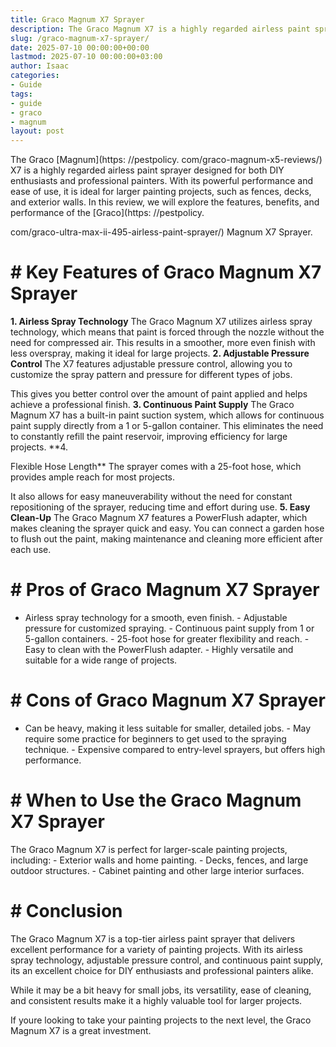 ```yaml
---
title: Graco Magnum X7 Sprayer
description: The Graco Magnum X7 is a highly regarded airless paint sprayer designed for both DIY enthusiasts and professional painters.
slug: /graco-magnum-x7-sprayer/
date: 2025-07-10 00:00:00+00:00
lastmod: 2025-07-10 00:00:00+03:00
author: Isaac
categories:
- Guide
tags:
- guide
- graco
- magnum
layout: post
---
```


The Graco [Magnum](https: //pestpolicy. com/graco-magnum-x5-reviews/) X7 is a highly regarded airless paint sprayer designed for both DIY enthusiasts and professional painters. With its powerful performance and ease of use, it is ideal for larger painting projects, such as fences, decks, and exterior walls. In this review, we will explore the features, benefits, and performance of the [Graco](https: //pestpolicy.

com/graco-ultra-max-ii-495-airless-paint-sprayer/) Magnum X7 Sprayer.

# # Key Features of Graco Magnum X7 Sprayer

**1. Airless Spray Technology** The Graco Magnum X7 utilizes airless spray technology, which means that paint is forced through the nozzle without the need for compressed air. This results in a smoother, more even finish with less overspray, making it ideal for large projects. **2. Adjustable Pressure Control** The X7 features adjustable pressure control, allowing you to customize the spray pattern and pressure for different types of jobs.

This gives you better control over the amount of paint applied and helps achieve a professional finish. **3. Continuous Paint Supply** The Graco Magnum X7 has a built-in paint suction system, which allows for continuous paint supply directly from a 1 or 5-gallon container. This eliminates the need to constantly refill the paint reservoir, improving efficiency for large projects. **4.

Flexible Hose Length** The sprayer comes with a 25-foot hose, which provides ample reach for most projects.

It also allows for easy maneuverability without the need for constant repositioning of the sprayer, reducing time and effort during use. **5. Easy Clean-Up** The Graco Magnum X7 features a PowerFlush adapter, which makes cleaning the sprayer quick and easy. You can connect a garden hose to flush out the paint, making maintenance and cleaning more efficient after each use.

# # Pros of Graco Magnum X7 Sprayer

- Airless spray technology for a smooth, even finish. - Adjustable pressure for customized spraying. - Continuous paint supply from 1 or 5-gallon containers. - 25-foot hose for greater flexibility and reach. - Easy to clean with the PowerFlush adapter. - Highly versatile and suitable for a wide range of projects.

# # Cons of Graco Magnum X7 Sprayer

- Can be heavy, making it less suitable for smaller, detailed jobs. - May require some practice for beginners to get used to the spraying technique. - Expensive compared to entry-level sprayers, but offers high performance.

# # When to Use the Graco Magnum X7 Sprayer

The Graco Magnum X7 is perfect for larger-scale painting projects, including: - Exterior walls and home painting. - Decks, fences, and large outdoor structures. - Cabinet painting and other large interior surfaces.

# # Conclusion

The Graco Magnum X7 is a top-tier airless paint sprayer that delivers excellent performance for a variety of painting projects. With its airless spray technology, adjustable pressure control, and continuous paint supply, its an excellent choice for DIY enthusiasts and professional painters alike.

While it may be a bit heavy for small jobs, its versatility, ease of cleaning, and consistent results make it a highly valuable tool for larger projects.

If youre looking to take your painting projects to the next level, the Graco Magnum X7 is a great investment.
